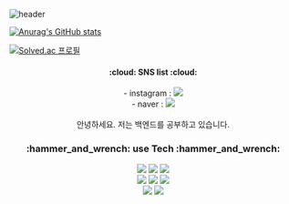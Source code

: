 <!--
**GonJelly/GonJelly** is a ✨ _special_ ✨ repository because its `README.md` (this file) appears on your GitHub profile.

Here are some ideas to get you started:

- 🔭 I’m currently working on ...
- 🌱 I’m currently learning ...
- 👯 I’m looking to collaborate on ...
- 🤔 I’m looking for help with ...
- 💬 Ask me about ...
- 📫 How to reach me: ...
- 😄 Pronouns: ...
- ⚡ Fun fact: ...
-->

![header](https://capsule-render.vercel.app/api?type=slice&color=auto&height=300&section=header&text=Junyoung%20Park&fontSize=90)

[![Anurag's GitHub stats](https://github-readme-stats.vercel.app/api?username=Gonjelly)](https://github.com/anuraghazra/github-readme-stats)

[![Solved.ac 프로필](http://mazassumnida.wtf/api/v2/generate_badge?boj=qlwms221)](https://solved.ac/qlwms221)

<div align="center">
  <h4>:cloud: SNS list :cloud:</h4>
  - instagram : <img src="https://img.shields.io/badge/instagram-E4405F?style=flat&logo=instagram&logoColor=white"><br>
  - naver : <img src="https://img.shields.io/badge/naver-03C75A?style=flat&logo=naver&logoColor=white"><br>
</div>
<br>
<div align="center">
안녕하세요. 저는 백엔드를 공부하고 있습니다.
</div>

<div align="center"><h3>:hammer_and_wrench: use Tech :hammer_and_wrench: </h3></div>

<div align="center">
    <img src="https://img.shields.io/badge/java-007396?style=for-the-badge&logo=java&logoColor=white">
    <img src="https://img.shields.io/badge/spring-6DB33F?style=for-the-badge&logo=spring&logoColor=white">
    <img src="https://img.shields.io/badge/springboot-6DB33F?style=for-the-badge&logo=springboot&logoColor=white">
    <br />
    <img src="https://img.shields.io/badge/html5-E34F26?style=for-the-badge&logo=html5&logoColor=white">
    <img src="https://img.shields.io/badge/css-1572B6?style=for-the-badge&logo=css3&logoColor=white">
    <img src="https://img.shields.io/badge/javascript-F7DF1E?style=for-the-badge&logo=javascript&logoColor=black">
    <br />
    <img src="https://img.shields.io/badge/mysql-4479A1?style=for-the-badge&logo=mysql&logoColor=white">
    <img src="https://img.shields.io/badge/mariaDB-003545?style=for-the-badge&logo=mariaDB&logoColor=white">
</div>
